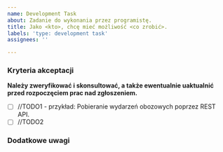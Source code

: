 ```yaml
---
name: Development Task
about: Zadanie do wykonania przez programistę.
title: Jako <kto>, chcę mieć możliwość <co zrobić>.
labels: 'type: development task'
assignees: ''

---
```


### Kryteria akceptacji
**Należy zweryfikować i skonsultować, a także ewentualnie uaktualnić przed rozpoczęciem prac nad zgłoszeniem.**

- [ ] //TODO1 - przykład: Pobieranie wydarzeń obozowych poprzez REST API.
- [ ] //TODO2

### Dodatkowe uwagi
